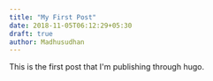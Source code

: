 ```yaml
---
title: "My First Post"
date: 2018-11-05T06:12:29+05:30
draft: true
author: Madhusudhan
---
```


This is the first post that I'm publishing through hugo.